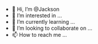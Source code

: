 - 👋 Hi, I’m @Jackson
- 👀 I’m interested in ...
- 🌱 I’m currently learning ...
- 💞️ I’m looking to collaborate on ...
- 📫 How to reach me ...

<!---
Bhighambo/Bhighambo is a ✨ special ✨ repository because its `README.md` (this file) appears on your GitHub profile.
You can click the Preview link to take a look at your changes.
--->
